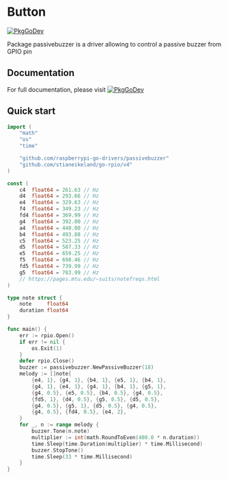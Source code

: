 # Button

[![PkgGoDev](https://pkg.go.dev/badge/github.com/bbayszczak/raspberrypi-go-drivers/led)](https://pkg.go.dev/github.com/bbayszczak/raspberrypi-go-drivers/passivebuzzer)

Package passivebuzzer is a driver allowing to control a passive buzzer from GPIO pin

## Documentation

For full documentation, please visit [![PkgGoDev](https://pkg.go.dev/badge/github.com/bbayszczak/raspberrypi-go-drivers/led)](https://pkg.go.dev/github.com/bbayszczak/raspberrypi-go-drivers/passivebuzzer)

## Quick start

```go
import (
	"math"
	"os"
	"time"

	"github.com/raspberrypi-go-drivers/passivebuzzer"
	"github.com/stianeikeland/go-rpio/v4"
)

const (
	c4  float64 = 261.63 // Hz
	d4  float64 = 293.66 // Hz
	e4  float64 = 329.63 // Hz
	f4  float64 = 349.23 // Hz
	fd4 float64 = 369.99 // Hz
	g4  float64 = 392.00 // Hz
	a4  float64 = 440.00 // Hz
	b4  float64 = 493.88 // Hz
	c5  float64 = 523.25 // Hz
	d5  float64 = 587.33 // Hz
	e5  float64 = 659.25 // Hz
	f5  float64 = 698.46 // Hz
	fd5 float64 = 739.99 // Hz
	g5  float64 = 783.99 // Hz
	// https://pages.mtu.edu/~suits/notefreqs.html
)

type note struct {
	note     float64
	duration float64
}

func main() {
	err := rpio.Open()
	if err != nil {
		os.Exit(1)
	}
	defer rpio.Close()
	buzzer := passivebuzzer.NewPassiveBuzzer(18)
	melody := []note{
		{e4, 1}, {g4, 1}, {b4, 1}, {e5, 1}, {b4, 1},
		{g4, 1}, {e4, 1}, {g4, 1}, {b4, 1}, {g5, 1},
		{g4, 0.5}, {e5, 0.5}, {b4, 0.5}, {g4, 0.5},
		{fd5, 1}, {d4, 0.5}, {g5, 0.5}, {d5, 0.5},
		{g4, 0.5}, {g5, 1}, {d5, 0.5}, {g4, 0.5},
		{g4, 0.5}, {fd4, 0.5}, {e4, 2},
	}
	for _, n := range melody {
		buzzer.Tone(n.note)
		multiplier := int(math.RoundToEven(400.0 * n.duration))
		time.Sleep(time.Duration(multiplier) * time.Millisecond)
		buzzer.StopTone()
		time.Sleep(33 * time.Millisecond)
	}
}
```
